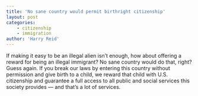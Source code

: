 ```yaml
---
title: 'No sane country would permit birthright citizenship'
layout: post
categories:
    - citizenship
    - immigration
author: 'Harry Reid'
---
```


If making it easy to be an illegal alien isn’t enough, how about offering a reward for being an illegal immigrant? No sane country would do that, right? Guess again. If you break our laws by entering this country without permission and give birth to a child, we reward that child with U.S. citizenship and guarantee a full access to all public and social services this society provides — and that’s a lot of services.
